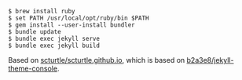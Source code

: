 ```
$ brew install ruby
$ set PATH /usr/local/opt/ruby/bin $PATH
$ gem install --user-install bundler
$ bundle update
$ bundle exec jekyll serve
$ bundle exec jekyll build
```

Based on [scturtle/scturtle.github.io](https://github.com/scturtle/scturtle.github.io), which is based on [b2a3e8/jekyll-theme-console](https://github.com/b2a3e8/jekyll-theme-console).
